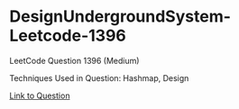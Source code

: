# DesignUndergroundSystem-Leetcode-1396

LeetCode Question 1396 (Medium)

Techniques Used in Question:
Hashmap, Design

[Link to Question](https://leetcode.com/problems/design-underground-system/)
